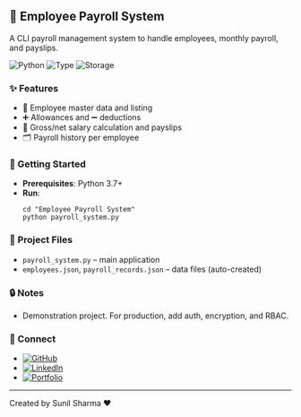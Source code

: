 ## 💼 Employee Payroll System

A CLI payroll management system to handle employees, monthly payroll, and payslips.

![Python](https://img.shields.io/badge/Python-3.7%2B-3776AB?logo=python&logoColor=white)
![Type](https://img.shields.io/badge/App-CLI-5E5E5E)
![Storage](https://img.shields.io/badge/Storage-JSON-informational)

### ✨ Features
- 👥 Employee master data and listing
- ➕ Allowances and ➖ deductions
- 🧮 Gross/net salary calculation and payslips
- 🗂️ Payroll history per employee

### 🚀 Getting Started
- **Prerequisites**: Python 3.7+
- **Run**:
  ```
  cd "Employee Payroll System"
  python payroll_system.py
  ```

### 📁 Project Files
- `payroll_system.py` – main application
- `employees.json`, `payroll_records.json` – data files (auto-created)

### 🔒 Notes
- Demonstration project. For production, add auth, encryption, and RBAC.

### 🔗 Connect
- [![GitHub](https://img.shields.io/badge/GitHub-100000?logo=github&logoColor=white)](https://github.com/sunbyte16)
- [![LinkedIn](https://img.shields.io/badge/LinkedIn-0A66C2?logo=linkedin&logoColor=white)](https://www.linkedin.com/in/sunil-kumar-bb88bb31a/)
- [![Portfolio](https://img.shields.io/badge/Portfolio-000000?logo=firefox&logoColor=white)](https://lively-dodol-cc397c.netlify.app)

---

Created by Sunil Sharma ❤️
